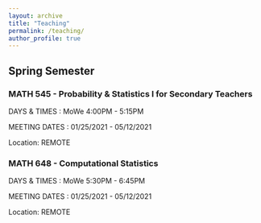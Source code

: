 ```yaml
---
layout: archive
title: "Teaching"
permalink: /teaching/
author_profile: true
---
```


## Spring Semester

### **MATH 545 - Probability & Statistics I for Secondary Teachers**

DAYS & TIMES : MoWe 4:00PM - 5:15PM

MEETING DATES : 01/25/2021 - 05/12/2021

Location: REMOTE




### **MATH 648 - Computational Statistics**

DAYS & TIMES : MoWe 5:30PM - 6:45PM

MEETING DATES : 01/25/2021 - 05/12/2021

Location: REMOTE
